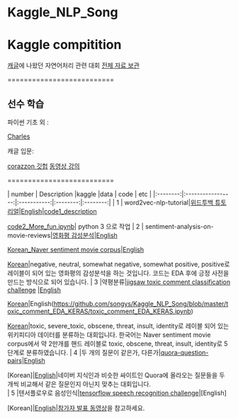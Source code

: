# Kaggle_NLP_Song
# Kaggle compitition



[캐글](www.kaggle.com )에 나왔던 자연어처리 관련 대회
[전체 자료 보관](https://drive.google.com/open?id=12xIOu6AjulYlF0TFkkgbU_qE5iqReA8a)

==========================

## 선수 학습

파이썬 기초 외 : 

[Charles](http://www.edwith.org/) 


캐글 입문:   

[corazzon 깃헙](https://github.com/corazzon)
[동영상 강의](https://www.youtube.com/channel/UCLR3sD0KB_dWpvcsrLP0aUg)

==========================


| number  | Description |kaggle    |data     | code    | etc     |
|:--------:|:-----------------:|:-----------:|:--------:|:--------:|
| 1        | word2vec-nlp-tutorial|[위드투백 튜토리얼](https://www.kaggle.com/c/word2vec-nlp-tutorial)|[English](https://drive.google.com/open?id=1_u8PLQkM8ZhaDN9Dw72sZ6bot1FPiUz5)|[code1_description](https://github.com/songys/Kaggle_NLP_Song/blob/master/bag_of_words_meet_bag_of_popcorn/description.ipynb)<p>[code2_More_fun.ipynb](https://github.com/songys/Kaggle_NLP_Song/blob/master/bag_of_words_meet_bag_of_popcorn/More_fun_with_Word_vectors.ipynb)| python 3 으로 작업
| 2        | sentiment-analysis-on-movie-reviews|[영화평 감성분석](https://www.kaggle.com/c/sentiment-analysis-on-movie-reviews)|[English](https://drive.google.com/open?id=17iXfPV1j0uRUXmT0_uYln_Z-oLBvVwnD)<p>[Korean_Naver sentiment movie corpus](https://github.com/e9t/nsmc)|[English](https://github.com/songys/Kaggle_NLP_Song/blob/master/sentimantal_analysis_on_movie_review/Kaggle_%20Sentiment%20Analysis%20on%20Movie%20Reviews.ipynb)<p>[Korean](https://github.com/songys/Kaggle_NLP_Song/blob/master/sentimantal_analysis_on_movie_review/%EB%84%A4%EC%9D%B4%EB%B2%84%20%EC%98%81%ED%99%94%ED%8F%89%20%EA%B0%90%EC%84%B1%EB%B6%84%EC%84%9D.ipynb)|negative, neutral, somewhat negative, somewhat positive, positive로 레이블이 되어 있는 영화평의 감성분석을 하는 것입니다. 코드는 EDA 후에 긍정 사전을 만드는 방식으로 되어 있습니다.
| 3        |약평분류|[jigsaw toxic comment classification challenge](https://www.kaggle.com/c/jigsaw-toxic-comment-classification-challenge) |[English](https://drive.google.com/open?id=17iXfPV1j0uRUXmT0_uYln_Z-oLBvVwnD)<p>[Korean](https://drive.google.com/open?id=105zHmChKLUzH4elv3OGbdihlmVfCCTYg)|English(https://github.com/songys/Kaggle_NLP_Song/blob/master/toxic_comment_EDA_KERAS/toxic_comment_EDA_KERAS.ipynb)<P>[Korean](https://github.com/songys/Kaggle_NLP_Song/blob/master/toxic_comment_EDA_KERAS/%EB%84%A4%EC%9D%B4%EB%B2%84%20%EC%98%81%ED%99%94%ED%8F%89_toxic_comment_EDA_KERAS.ipynb)|toxic, severe_toxic, obscene, threat, insult, identity로 레이블 되어 있는 위키피디아 데이터를 분류하는 대회입니다. 한국어는 Naver sentiment movie corpus에서 약 2만개를 핸드 레이블로 toxic, obscene, threat, insult, identity로 5단계로 분류하였습니다.
| 4        |두 개의 질문이 같은가, 다른가|[quora-question-pairs](https://www.kaggle.com/c/quora-question-pairs)|[English](https://drive.google.com/open?id=1QnIWmZ5oR4XO7l3vZiB47toh1Iq4kD36)<p>[Korean]|[English](https://github.com/songys/Kaggle_NLP_Song/blob/master/Quora_Question_pairs/Quora_Question_pair_classification.ipynb)|네이버 지식인과 비슷한 싸이트인 Quora에 올라오는 질문들을 두 개씩 비교해서 같은 질문인지 아닌지 맞추는 대회입니다.  
| 5        |텐서플로우로 음성인식|[tensorflow speech recognition challenge](https://www.kaggle.com/c/tensorflow-speech-recognition-challenge)|[English]<p>[Korean]|[English](https://github.com/songys/Kaggle_NLP_Song/blob/master/TensorFlow_Speech_Recognition_Challenge/Speech%20representation_EDA.ipynb)|[참가자 발표 동영상](https://www.youtube.com/watch?v=zNzAAStE66o&index=13&list=PLsFtzQAC8dDeEroyOe_-gHcdM3d3qzqAF)을 참고하세요.





